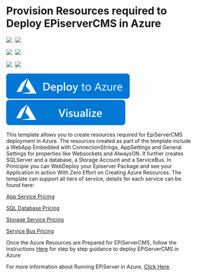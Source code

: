 # Provision Resources required to Deploy EPiserverCMS in Azure

<IMG SRC="https://azurequickstartsservice.blob.core.windows.net/badges/episerver-cms-in-azure/PublicLastTestDate.svg" />&nbsp;
<IMG SRC="https://azurequickstartsservice.blob.core.windows.net/badges/episerver-cms-in-azure/PublicDeployment.svg" />&nbsp;

<IMG SRC="https://azurequickstartsservice.blob.core.windows.net/badges/episerver-cms-in-azure/FairfaxLastTestDate.svg" />&nbsp;
<IMG SRC="https://azurequickstartsservice.blob.core.windows.net/badges/episerver-cms-in-azure/FairfaxDeployment.svg" />&nbsp;

<IMG SRC="https://azurequickstartsservice.blob.core.windows.net/badges/episerver-cms-in-azure/BestPracticeResult.svg" />&nbsp;
<IMG SRC="https://azurequickstartsservice.blob.core.windows.net/badges/episerver-cms-in-azure/CredScanResult.svg" />&nbsp;

<a href="https://portal.azure.com/#create/Microsoft.Template/uri/https%3A%2F%2Fraw.githubusercontent.com%2Fazure%2Fazure-quickstart-templates%2Fmaster%2F101-episerver-in-azure%2Fazuredeploy.json" target="_blank">
    <img src="https://raw.githubusercontent.com/Azure/azure-quickstart-templates/master/1-CONTRIBUTION-GUIDE/images/deploytoazure.svg?sanitize=true"/>
</a>
<a href="http://armviz.io/#/?load=https%3A%2F%2Fraw.githubusercontent.com%2FAzure%2Fazure-quickstart-templates%2Fmaster%2F101-episerver-in-azure%2Fazuredeploy.json" target="_blank">
    <img src="https://raw.githubusercontent.com/Azure/azure-quickstart-templates/master/1-CONTRIBUTION-GUIDE/images/visualizebutton.svg?sanitize=true"/>
</a>

This template allows you to create resources required for EpiServerCMS deployment in Azure. The resources created as part of the template include a WebApp Embedded with ConnectionStrings, AppSettings and General Settings for properties like Websockets and AlwaysON. It further creates SQLServer and a database, a Storage Account and a ServiceBus. In Priniciple you can WebDeploy your Episerver Package and see your Application in action With Zero Effort on Creating Azure Resources. The template can support all tiers of service, details for each service can be found here:

[App Service Pricing](https://azure.microsoft.com/en-us/pricing/details/app-service/)

[SQL Database Pricing](https://azure.microsoft.com/en-us/pricing/details/sql-database/)

[Storage Service Pricing](https://azure.microsoft.com/en-us/pricing/details/storage/blobs/)

[Service Bus Pricing](https://azure.microsoft.com/en-us/pricing/details/service-bus/)

Once the Azure Resources are Prepared for EPiServerCMS, follow the instructions [Here](http://world.episerver.com/documentation/Items/Developers-Guide/Episerver-CMS/9/Deployment/Deployment-scenarios/Deploying-to-Azure-webapps/) for step by step guidance to deploy EPiServerCMS in Azure

For more information about Running EPiServer in Azure, [Click Here](https://azure.microsoft.com/en-us/blog/announcing-episerver-cms-in-azure-marketplace-3/).

